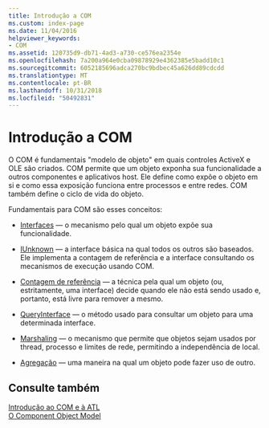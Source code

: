 ```yaml
---
title: Introdução a COM
ms.custom: index-page
ms.date: 11/04/2016
helpviewer_keywords:
- COM
ms.assetid: 120735d9-db71-4ad3-a730-ce576ea2354e
ms.openlocfilehash: 7a200a964e0cba09878929e4362385e5badd10c1
ms.sourcegitcommit: 6052185696adca270bc9bdbec45a626dd89cdcdd
ms.translationtype: MT
ms.contentlocale: pt-BR
ms.lasthandoff: 10/31/2018
ms.locfileid: "50492831"
---
```

# <a name="introduction-to-com"></a>Introdução a COM

O COM é fundamentais "modelo de objeto" em quais controles ActiveX e OLE são criados. COM permite que um objeto exponha sua funcionalidade a outros componentes e aplicativos host. Ele define como expõe o objeto em si e como essa exposição funciona entre processos e entre redes. COM também define o ciclo de vida do objeto.

Fundamentais para COM são esses conceitos:

- [Interfaces](../atl/interfaces-atl.md) — o mecanismo pelo qual um objeto expõe sua funcionalidade.

- [IUnknown](../atl/iunknown.md) — a interface básica na qual todos os outros são baseados. Ele implementa a contagem de referência e a interface consultando os mecanismos de execução usando COM.

- [Contagem de referência](../atl/reference-counting.md) — a técnica pela qual um objeto (ou, estritamente, uma interface) decide quando ele não está sendo usado e, portanto, está livre para remover a mesmo.

- [QueryInterface](../atl/queryinterface.md) — o método usado para consultar um objeto para uma determinada interface.

- [Marshaling](../atl/marshaling.md) — o mecanismo que permite que objetos sejam usados por thread, processo e limites de rede, permitindo a independência de local.

- [Agregação](../atl/aggregation.md) — uma maneira na qual um objeto pode fazer uso de outro.

## <a name="see-also"></a>Consulte também

[Introdução ao COM e à ATL](../atl/introduction-to-com-and-atl.md)<br/>
[O Component Object Model](/windows/desktop/com/the-component-object-model)

